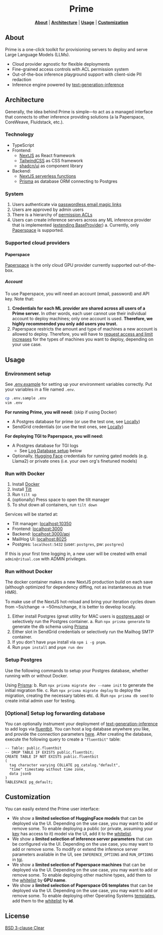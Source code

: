<p align="center">
  <h1 align="center">Prime</h1>
</p>
<p align="center">
<b><a href="https://github.com/ritual-net/prime#about">About</a></b>
|
<b><a href="https://github.com/ritual-net/prime#architecture">Architecture</a></b>
|
<b><a href="https://github.com/ritual-net/prime#usage">Usage</a></b>
|
<b><a href="https://github.com/ritual-net/prime#customization">Customization</a></b>
</p>

## About

Prime is a one-click toolkit for provisioning servers to deploy and serve Large Language Models (LLMs).

- Cloud provider agnostic for flexible deployments
- Fine-grained access controls with ACL permission system
- Out-of-the-box inference playground support with client-side PII redaction
- Inference engine powered by [text-generation-inference](https://github.com/huggingface/text-generation-inference)

## Architecture

Generally, the idea behind Prime is simple—to act as a managed interface that connects to other inference providing solutions (a la Paperspace, CoreWeave, Fluidstack, etc.).

### Technology

- TypeScript
- Frontend:
  - [NextJS](https://nextjs.org/) as React framework
  - [TailwindCSS](https://tailwindcss.com/) as CSS framework
  - [shadcn/ui](https://ui.shadcn.com/) as component library
- Backend:
  - [NextJS serverless functions](https://vercel.com/docs/concepts/functions/serverless-functions)
  - [Prisma](https://prisma.io) as database ORM connecting to Postgres

### System

1. Users authenticate via [passwordless email magic links](./pages/api/auth/[...nextauth].ts)
2. Users are approved by admin users
3. There is a hierarchy of [permission ACLs](./utils/auth.ts)
4. Users can create inference servers across any ML inference provider that is implemented ([extending BaseProvider](./ml/base.ts))
   a. Currently, only [Paperspace](#paperspace) is supported.

### Supported cloud providers

#### Paperspace

[Paperspace](https://www.paperspace.com/) is the only cloud GPU provider currently supported out-of-the-box.

##### Account

To use Paperspace, you will need an account (email, password) and API key. Note that:

1. **Credentials for each ML provider are shared across all users of a Prime server.** In other words, each user cannot use their individual account to deploy machines; only one account is used. **Therefore, we highly recommended you only add users you trust.**
2. Paperspace restricts the amount and type of machines a new account is allowed to deploy. Therefore, you will have to [request access and limit increases](https://docs.paperspace.com/core/quota-limits/) for the types of machines you want to deploy, depending on your use case.

## Usage

### Environment setup

See [.env.example](.env.sample) for setting up your environment variables correctly. Put your variables in a file named `.env`.

```bash
cp .env.sample .env
vim .env
```

**For running Prime, you will need:** (skip if using Docker)

- A Postgres database for prime (or use the test one, see [Locally](#run-without-docker))
- SendGrid credentials (or use the test ones, see [Locally](#run-with-docker))

**For deploying TGI to Paperspace, you will need:**

- A Postgres database for TGI logs
  - See [Log Database setup](#optional-setup-log-forwarding-database) below
- Optionally, [Hugging Face](https://huggingface.co/) credentials for running gated models (e.g. Llama2) or private ones (i.e. your own org's finetuned models)

### Run with Docker

1. Install [Docker](https://docs.docker.com/get-docker/)
2. Install [Tilt](https://docs.tilt.dev/)
3. Run `tilt up`
4. (optionally) Press space to open the tilt manager
5. To shut down all containers, run `tilt down`

Services will be started at:

- Tilt manager: [localhost:10350](http://localhost:10350/)
- Frontend: [localhost:3000](http://localhost:3000/)
- Backend: [localhost:3000/api](http://localhost:3000/api)
- MailHog UI: [localhost:8025](http://localhost:8025/)
- Postgres: `localhost:5432` (user: `postgres`, pw: `postgres`)

If this is your first time logging in, a new user will be created with email `admin@ritual.com` with ADMIN privileges.

### Run without Docker

The docker container makes a new NextJS production build on each save (although optimized for dependency diffing, not as instantaneous as true HMR).

To make use of the NextJS hot-reload and bring your iteration cycles down from ~5s/change -> ~50ms/change, it is better to develop locally.

1. Either install Postgres (great utility for MAC users is [postgres.app](https://postgresapp.com/)) or selectively run the Postgres container.
   a. Run `npx prisma generate` to generate the db schema using [Prisma](https://www.prisma.io)
2. Either slot in SendGrid credentials or selectively run the Mailhog SMTP container.
3. If you don't have `pnpm` install via `npm i -g pnpm`.
4. Run `pnpm install` and `pnpm run dev`

### Setup Postgres

Use the following commands to setup your Postgres database, whether running with or without Docker.

Using [Prisma](https://www.prisma.io):
b. Run `npx prisma migrate dev --name init` to generate the initial migration file.
c. Run `npx prisma migrate deploy` to deploy the migration, creating the necessary tables etc.
d. Run `npx prisma db seed` to create initial admin user for testing.

### [Optional] Setup log forwarding database

You can optionally instrument your deployment of [text-generation-inference](https://github.com/huggingface/text-generation-inference) to add logs via [fluentbit](https://fluentbit.com). You can host a log database anywhere you like, and provide the connection parameters [here](.env.sample#L13-L17). After creating the database, execute the following query to create a `"fluentbit"` table:

```
-- Table: public.fluentbit
-- DROP TABLE IF EXISTS public.fluentbit;
CREATE TABLE IF NOT EXISTS public.fluentbit
(
  tag character varying COLLATE pg_catalog."default",
  "time" timestamp without time zone,
  data jsonb
)
TABLESPACE pg_default;
```

## Customization

You can easily extend the Prime user interface:

- We show a **limited selection of HuggingFace models** that can be deployed via the UI. Depending on the use case, you may want to add or remove some. To enable deploying a public (or private, assuming your [key](.env.sample#L27) has access to it) model via the UI, add it to the [whitelist](./types/ml/model.ts#L1).
- We show a **limited selection of inference server parameters** that can be configured via the UI. Depending on the use case, you may want to add or remove some. To modify or extend the inference server parameters available in the UI, see `INFERENCE_OPTIONS` and `RUN_OPTIONS` in [tgi](./utils/tgi.ts).
- We show a **limited selection of Paperspace machines** that can be deployed via the UI. Depending on the use case, you may want to add or remove some. To enable deploying other machine types, add them to the [whitelist](./types/ml/paperspace.ts#L1-L12) by **GPU name**.
- We show a **limited selection of Paperspace OS templates** that can be deployed via the UI. Depending on the use case, you may want to add or remove some. To enable deploying other Operating Systems [templates](https://docs.paperspace.com/core/api-reference/templates), add them to the [whitelist](./types/ml/paperspace.ts#L14) by **id**.

## License

[BSD 3-clause Clear](./LICENSE)
